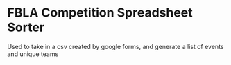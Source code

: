 # FBLA Competition Spreadsheet Sorter

Used to take in a csv created by google forms, and generate a list of events and unique teams